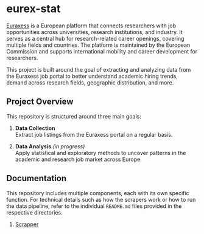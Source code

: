 # eurex-stat

[Euraxess](https://euraxess.ec.europa.eu/jobs/search) is a European platform that connects researchers with job opportunities across universities, research institutions, and industry. It serves as a central hub for research-related career openings, covering multiple fields and countries. The platform is maintained by the European Commission and supports international mobility and career development for researchers.

This project is built around the goal of extracting and analyzing data from the Euraxess job portal to better understand academic hiring trends, demand across research fields, geographic distribution, and more.

## Project Overview

This repository is structured around three main goals:

1. **Data Collection**  
   Extract job listings from the Euraxess portal on a regular basis.

2. **Data Analysis** *(in progress)*  
   Apply statistical and exploratory methods to uncover patterns in the academic and research job market across Europe.

## Documentation

This repository includes multiple components, each with its own specific function. For technical details such as how the scrapers work or how to run the data pipeline, refer to the individual `README.md` files provided in the respective directories.

1) [Scrapper](https://github.com/arjunprakash027/eurex-stat/blob/main/scrapper_and_processor/README.md)
